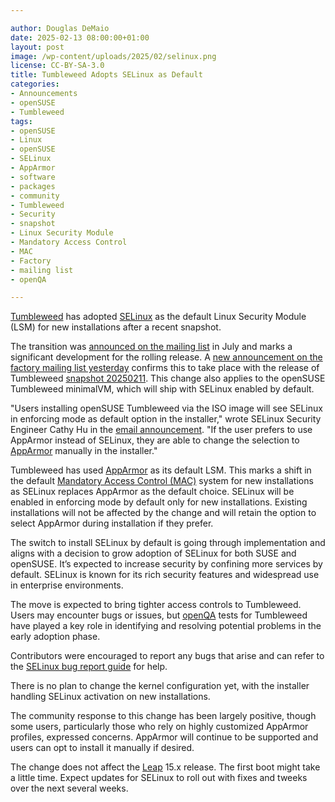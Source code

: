 ```yaml
---

author: Douglas DeMaio
date: 2025-02-13 08:00:00+01:00
layout: post
image: /wp-content/uploads/2025/02/selinux.png
license: CC-BY-SA-3.0
title: Tumbleweed Adopts SELinux as Default
categories:
- Announcements
- openSUSE
- Tumbleweed
tags:
- openSUSE
- Linux
- openSUSE
- SELinux
- AppArmor
- software
- packages
- community
- Tumbleweed
- Security
- snapshot
- Linux Security Module
- Mandatory Access Control
- MAC
- Factory
- mailing list
- openQA

---
```


[Tumbleweed](https://get.opensuse.org/tumbleweed/) has adopted [SELinux](https://github.com/SELinuxProject) as the default Linux Security Module (LSM) for new installations after a recent snapshot. 

The transition was [announced on the mailing list](https://lists.opensuse.org/archives/list/factory@lists.opensuse.org/thread/YN4TCBCU4A2V5G2MWR5EWYF46267BO7F/) in July and marks a significant development for the rolling release. A [new announcement on the factory mailing list yesterday](https://lists.opensuse.org/archives/list/factory@lists.opensuse.org/thread/G3W5NIY3OKRBHPHWTPYEUPSS4LKZN77N/) confirms this to take place with the release of Tumbleweed [snapshot 20250211](https://lists.opensuse.org/archives/list/factory@lists.opensuse.org/thread/MW6KJ6BOGCQ3USLKHSNSI3DX6MB4DSSM/). This change also applies to the openSUSE Tumbleweed minimalVM, which will ship with SELinux enabled by default.

"Users installing openSUSE Tumbleweed via the ISO image will see SELinux in enforcing mode as default option in the installer," wrote SELinux Security Engineer Cathy Hu in the [email announcement](https://lists.opensuse.org/archives/list/factory@lists.opensuse.org/thread/G3W5NIY3OKRBHPHWTPYEUPSS4LKZN77N/). "If the user prefers to use AppArmor instead of SELinux, they are able to change the selection to [AppArmor](https://apparmor.net/) manually in the installer."

Tumbleweed has used [AppArmor](https://apparmor.net/) as its default LSM. This marks a shift in the default [Mandatory Access Control (MAC)](https://en.wikipedia.org/wiki/Mandatory_access_control) system for new installations as SELinux replaces AppArmor as the default choice. SELinux will be enabled in enforcing mode by default only for new installations. Existing installations will not be affected by the change and will retain the option to select AppArmor during installation if they prefer. 

The switch to install SELinux by default is going through implementation and aligns with a decision to grow adoption of SELinux for both SUSE and openSUSE. It’s expected to increase security by confining more services by default.
SELinux is known for its rich security features and widespread use in enterprise environments. 

The move is expected to bring tighter access controls to Tumbleweed. Users may encounter bugs or issues, but [openQA](https://openqa.opensuse.org/) tests for Tumbleweed have played a key role in identifying and resolving potential problems in the early adoption phase. 

Contributors were encouraged to report any bugs that arise and can refer to the [SELinux bug report guide](https://en.opensuse.org/openSUSE:Bugreport_SELinux) for help.

There is no plan to change the kernel configuration yet, with the installer handling SELinux activation on new installations.

The community response to this change has been largely positive, though some users, particularly those who rely on highly customized AppArmor profiles, expressed concerns. AppArmor will continue to be supported and users can opt to install it manually if desired.

The change does not affect the [Leap](https://get.opensuse.org/leap/) 15.x release. The first boot might take a little time. Expect updates for SELinux to roll out with fixes and tweeks over the next several weeks.

<meta name="openSUSE, Tumbleweed, Developers, SELinux, AppArmor, MAC, Linux" content="HTML,CSS,XML,JavaScript">



